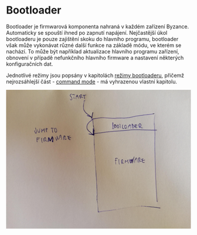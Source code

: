 # Bootloader

Bootloader je firmwarová komponenta nahraná v každém zařízení Byzance. Automaticky se spouští ihned po zapnutí napájení. Nejčastější úkol bootloaderu je pouze zajištění skoku do hlavního programu,  bootloader však může vykonávat různé další funkce na základě módu, ve kterém se nachází. To může být například aktualizace hlavního programu zařízení, obnovení v případě nefunkčního hlavního firmware a nastavení některých konfiguračních dat.

Jednotlivé režimy jsou popsány v kapitolách [režimy bootloaderu](rezimy-bootloaderu.md), přičemž nejrozsáhlejší část - [command mode](command-mod.md) - má vyhrazenou vlastní kapitolu.

![](../../../.gitbook/assets/bootloader_jump.jpg)

